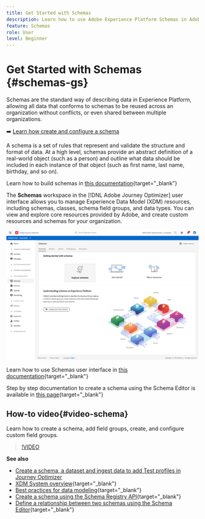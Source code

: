 ```yaml
---
title: Get Started with Schemas
description: Learn how to use Adobe Experience Platform Schemas in Adobe Journey Optimizer
feature: Schemas
role: User
level: Beginner
---
```

# Get Started with Schemas {#schemas-gs}

Schemas are the standard way of describing data in Experience Platform, allowing all data that conforms to schemas to be reused across an organization without conflicts, or even shared between multiple organizations.

➡️ [Learn how create and configure a schema](#video-schema)

A schema is a set of rules that represent and validate the structure and format of data. At a high level, schemas provide an abstract definition of a real-world object (such as a person) and outline what data should be included in each instance of that object (such as first name, last name, birthday, and so on).

Learn how to build schemas in [this documentation](https://experienceleague.adobe.com/docs/experience-platform/xdm/schema/composition.html){target="_blank"}

The **Schemas** workspace in the [!DNL Adobe Journey Optimizer] user interface allows you to manage Experience Data Model (XDM) resources, including schemas, classes, schema field groups, and data types. You can view and explore core resources provided by Adobe, and create custom resources and schemas for your organization.

![](assets/schemas-home.png)

Learn how to use Schemas user interface in [this documentation](https://experienceleague.adobe.com/docs/experience-platform/xdm/ui/overview.html?lang=en){target="_blank"}

Step by step documentation to create a schema using the Schema Editor is available in [this page](https://experienceleague.adobe.com/docs/experience-platform/xdm/tutorials/create-schema-ui.html){target="_blank"}


## How-to video{#video-schema}

Learn how to create a schema, add field groups, create, and configure custom field groups.

>[!VIDEO](https://video.tv.adobe.com/v/334461?quality=12)

**See also**

* [Create a schema, a dataset and ingest data to add Test profiles in Journey Optimizer](building-journeys/creating-test-profiles.md)
* [XDM System overview](https://experienceleague.adobe.com/docs/experience-platform/xdm/home.html){target="_blank"}
* [Best practices for data modeling](https://experienceleague.adobe.com/docs/experience-platform/xdm/schema/best-practices.html){target="_blank"}
* [Create a schema using the Schema Registry API](https://experienceleague.adobe.com/docs/experience-platform/xdm/tutorials/create-schema-api.html){target="_blank"}
* [Define a relationship between two schemas using the Schema Editor](https://experienceleague.adobe.com/docs/experience-platform/xdm/tutorials/relationship-ui.html){target="_blank"}

